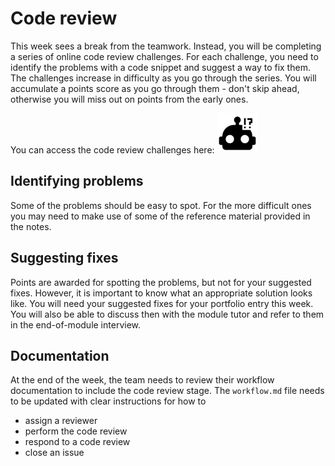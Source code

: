 # Code review

This week sees a break from the teamwork. Instead, you will be completing a series
of online code review challenges. For each challenge, you need to identify the 
problems with a code snippet and suggest a way to fix them. The challenges increase
in difficulty as you go through the series. You will accumulate a points score as 
you go through them - don't skip ahead, otherwise you will miss out on points from
the early ones.

You can access the code review challenges here: 
[![Code review challenges](../images/material/robot-confused.png)](https://forms.office.com/e/m5ddNd4dNX)

## Identifying problems

Some of the problems should be easy to spot. For the more difficult ones you may need
to make use of some of the reference material provided in the notes.

## Suggesting fixes

Points are awarded for spotting the problems, but not for your suggested fixes. However,
it is important to know what an appropriate solution looks like. You will need your
suggested fixes for your portfolio entry this week. You will also be able to discuss 
then with the module tutor and refer to them in the end-of-module interview.

## Documentation

At the end of the week, the team needs to review their workflow documentation to include
the code review stage. The `workflow.md` file needs to be updated with clear instructions
for how to 

* assign a reviewer
* perform the code review
* respond to a code review
* close an issue
